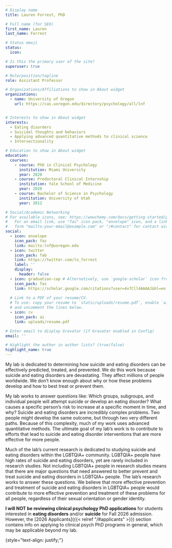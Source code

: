 ```yaml
---
# Display name
title: Lauren Forrest, PhD

# Full name (for SEO)
first_name: Lauren
last_name: Forrest

# Status emoji
status:
  icon: 

# Is this the primary user of the site?
superuser: true

# Role/position/tagline
role: Assistant Professor

# Organizations/Affiliations to show in About widget
organizations:
  - name: University of Oregon
    url: https://cas.uoregon.edu/directory/psychology/all/lnf


# Interests to show in About widget
interests:
  - Eating disorders
  - Suicidal thoughts and behaviors
  - Applying advanced quantitative methods to clinical science
  - Intersectionality

# Education to show in About widget
education:
  courses:
    - course: PhD in Clinical Psychology
      institution: Miami University
      year: 2020
    - course: Predoctoral Clinical Internship
      institution: Yale School of Medicine
      year: 2020
    - course: Bachelor of Science in Psychology
      institution: University of Utah
      year: 2012

# Social/Academic Networking
# For available icons, see: https://wowchemy.com/docs/getting-started/page-builder/#icons
#   For an email link, use "fas" icon pack, "envelope" icon, and a link in the
#   form "mailto:your-email@example.com" or "/#contact" for contact widget.
social:
  - icon: envelope
    icon_pack: fas
    link: mailto:lnf@uoregon.edu
  - icon: twitter
    icon_pack: fab
    link: https://twitter.com/ln_forrest
    label: ''
    display:
      header: false
  - icon: graduation-cap # Alternatively, use `google-scholar` icon from `ai` icon pack
    icon_pack: fas
    link: https://scholar.google.com/citations?user=4v7Cll4AAAAJ&hl=en
  
  # Link to a PDF of your resume/CV.
  # To use: copy your resume to `static/uploads/resume.pdf`, enable `ai` icons in `params.yaml`,
  # and uncomment the lines below.
  - icon: cv
    icon_pack: ai
    link: uploads/resume.pdf

# Enter email to display Gravatar (if Gravatar enabled in Config)
email: ''

# Highlight the author in author lists? (true/false)
highlight_name: true
---
```


My lab is dedicated to determining how suicide and eating disorders can be effectively predicted, treated, and prevented. We do this work because suicide and eating disorders are devastating. They affect millions of people worldwide. We don’t know enough about why or how these problems develop and how to best treat or prevent them.

My lab works to answer questions like: Which groups, subgroups, and individual people will attempt suicide or develop an eating disorder? What causes a specific person’s risk to increase at a specific moment in time, and why? Suicide and eating disorders are incredibly complex problems. Two people might develop the same outcome, but through two very different paths. Because of this complexity, much of my work uses advanced quantitative methods. The ultimate goal of my lab’s work is to contribute to efforts that lead to suicide and eating disorder interventions that are more effective for more people.

Much of the lab’s current research is dedicated to studying suicide and eating disorders within the LGBTQIA+ community. LGBTQIA+ people have high rates of suicide and eating disorders, yet are rarely included in research studies. Not including LGBTQIA+ people in research studies means that there are major questions that need answered to better prevent and treat suicide and eating disorders in LGBTQIA+ people. The lab’s research works to answer these questions. We believe that more effective prevention and treatment of suicide and eating disorders in LGBTQIA+ people would contribute to more effective prevention and treatment of these problems for all people, regardless of their sexual orientation or gender identity.


**I will NOT be reviewing clinical psychology PhD applications** for students interested in **eating disorders** and/or **suicide** for Fall 2026 admission. However, the [2026 Applicants]({{< relref "/#applicants" >}}) section contains info on applying to clinical psych PhD programs in general, which may be applicable beyond my lab. 

{style="text-align: justify;"}
